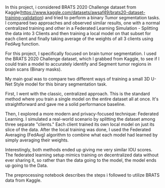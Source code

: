 In this  project, i considered BRATS 2020 Challenge dataset from Kaggle(https://www.kaggle.com/datasets/awsaf49/brats20-dataset-training-validation) and tried to perform a binary Tumor segmentation tasks. I compared two approaches and observed similar results, one with a normal centralized training and other in a Federated Learning Simulation - Splitting the data into 3 Clients and then training a local model on that subset for each client and finally taking average of the weights of all 3 clients using FedAvg function.

For this project, I  specifically focused on brain tumor segmentation. I used the BRATS 2020 Challenge dataset, which I grabbed from Kaggle, to see if I could train a model to accurately identify and Segment tumor regions in brain scans (Binary masks).

My main goal was to compare two different ways of training a small 3D U-Net Style model for this binary segmentation task.

First, I went with the classic, centralized approach. This is the standard method where you train a single model on the entire dataset all at once. It's straightforward and gave me a solid performance baseline.

Then, I explored a more modern and privacy-focused technique: Federated Learning. I simulated a real-world scenario by splitting the dataset among three separate "clients." Each client trained its own local model on just its slice of the data. After the local training was done, I used the Federated Averaging (FedAvg) algorithm to combine what each model had learned by simply averaging their weights.

Interestingly, both methods ended up giving me very similar IOU scores. The federated learning setup mimics training on decentralized data without ever sharing it, so rather than the data going to the model, the model ends up going to the Data.   

The preprocessing notebook describes the steps i followed to utilize BRATS data from Kaggle.  